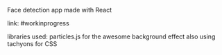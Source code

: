 Face detection app made with React

link: #workinprogress

libraries used: particles.js for the awesome background effect
also using tachyons for CSS
